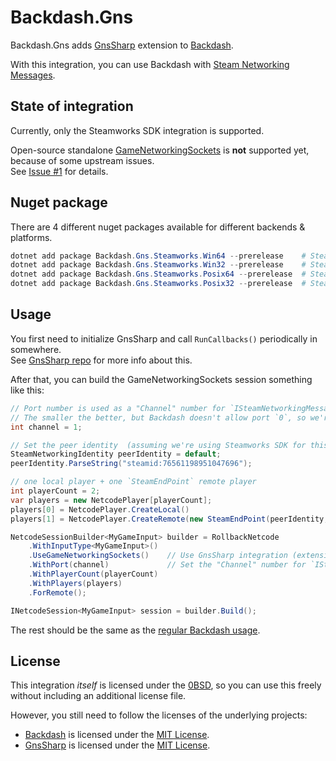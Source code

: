 # Backdash.Gns

Backdash.Gns adds [GnsSharp](https://github.com/nalchi-net/GnsSharp) extension to [Backdash](https://github.com/lucasteles/Backdash).

With this integration, you can use Backdash with [Steam Networking Messages](https://partner.steamgames.com/doc/api/ISteamNetworkingMessages).

## State of integration

Currently, only the Steamworks SDK integration is supported.

Open-source standalone [GameNetworkingSockets](https://github.com/ValveSoftware/GameNetworkingSockets) is **not** supported yet, because of some upstream issues.\
See [Issue #1](https://github.com/nalchi-net/Backdash.Gns/issues/1) for details.

## Nuget package

There are 4 different nuget packages available for different backends & platforms.

```powershell
dotnet add package Backdash.Gns.Steamworks.Win64 --prerelease    # Steamworks SDK for Windows 64-bit
dotnet add package Backdash.Gns.Steamworks.Win32 --prerelease    # Steamworks SDK for Windows 32-bit
dotnet add package Backdash.Gns.Steamworks.Posix64 --prerelease  # Steamworks SDK for POSIX 64-bit
dotnet add package Backdash.Gns.Steamworks.Posix32 --prerelease  # Steamworks SDK for POSIX 32-bit
```

## Usage

You first need to initialize GnsSharp and call `RunCallbacks()` periodically in somewhere.\
See [GnsSharp repo](https://github.com/nalchi-net/GnsSharp) for more info about this.

After that, you can build the GameNetworkingSockets session something like this:
```cs
// Port number is used as a "Channel" number for `ISteamNetworkingMessages`.
// The smaller the better, but Backdash doesn't allow port `0`, so we're using `1` here.
int channel = 1;

// Set the peer identity  (assuming we're using Steamworks SDK for this example)
SteamNetworkingIdentity peerIdentity = default;
peerIdentity.ParseString("steamid:76561198951047696");

// one local player + one `SteamEndPoint` remote player
int playerCount = 2;
var players = new NetcodePlayer[playerCount];
players[0] = NetcodePlayer.CreateLocal()
players[1] = NetcodePlayer.CreateRemote(new SteamEndPoint(peerIdentity, channel));

NetcodeSessionBuilder<MyGameInput> builder = RollbackNetcode
    .WithInputType<MyGameInput>()
    .UseGameNetworkingSockets()    // Use GnsSharp integration (extension method)
    .WithPort(channel)             // Set the "Channel" number for `ISteamNetworkingMessages`
    .WithPlayerCount(playerCount)
    .WithPlayers(players)
    .ForRemote();

INetcodeSession<MyGameInput> session = builder.Build();
```

The rest should be the same as the [regular Backdash usage](https://lucasteles.github.io/Backdash/docs/developer_guide.html).

## License

This integration *itself* is licensed under the [0BSD](LICENSE), so you can use this freely without including an additional license file.

However, you still need to follow the licenses of the underlying projects:
* [Backdash](https://github.com/lucasteles/Backdash) is licensed under the [MIT License](https://github.com/lucasteles/Backdash/blob/master/LICENCE.md).
* [GnsSharp](https://github.com/nalchi-net/GnsSharp) is licensed under the [MIT License](https://github.com/nalchi-net/GnsSharp/blob/main/LICENSE).
